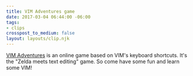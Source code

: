 ```yaml
---
title: VIM Adventures game
date: 2017-03-04 06:44:00 -06:00
tags:
- clips
crosspost_to_medium: false
layout: layouts/clip.njk
---
```


[VIM Adventures](https://ift.tt/2m8N2SP) is an online game based on VIM&#39;s keyboard shortcuts. It&#39;s the &quot;Zelda meets text editing&quot; game. So come have some fun and learn some VIM!
